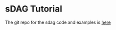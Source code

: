 # sDAG Tutorial

The git repo for the sdag code and examples is [here](https://github.com/unioslo/sdag)
